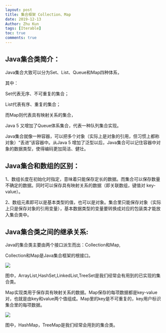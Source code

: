 ```yaml
---
layout: post
title: 集合框架 Collection、Map
date: 2019-12-13
Author: Zhu Kun
tags: [Iterable]
toc: true
comments: true
---
```


## Java集合类简介：

Java集合大致可以分为Set、List、Queue和Map四种体系，

其中：

Set代表无序、不可重复的集合；

List代表有序、重复的集合；

而Map则代表具有映射关系的集合，

Java 5 又增加了Queue体系集合，代表一种队列集合实现。

Java集合就像一种容器，可以把多个对象（实际上是对象的引用，但习惯上都称对象）“丢进”该容器中。从Java 5 增加了泛型以后，Java集合可以记住容器中对象的数据类型，使得编码更加简洁、健壮。

## Java集合和数组的区别：

1、数组长度在初始化时指定，意味着只能保存定长的数据。而集合可以保存数量不确定的数据。同时可以保存具有映射关系的数据（即关联数组，键值对 key-value）。

2、数组元素即可以是基本类型的值，也可以是对象。集合里只能保存对象（实际上只是保存对象的引用变量），基本数据类型的变量要转换成对应的包装类才能放入集合类中。

## Java集合类之间的继承关系:

Java的集合类主要由两个接口派生而出：Collection和Map,

Collection和Map是Java集合框架的根接口。

![](https://justzk.github.io/images/iterable-framework/collection.png)

图中，ArrayList,HashSet,LinkedList,TreeSet是我们经常会有用到的已实现的集合类。

Map实现类用于保存具有映射关系的数据。Map保存的每项数据都是key-value对，也就是由key和value两个值组成。Map里的key是不可重复的，key用户标识集合里的每项数据。

![](https://justzk.github.io/images/iterable-framework/map.png)

图中，HashMap，TreeMap是我们经常会用到的集合类。